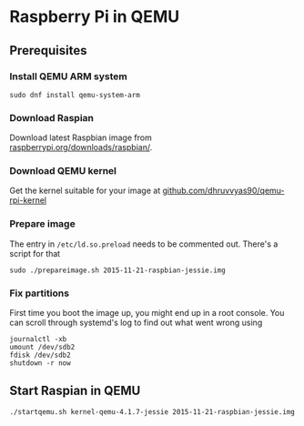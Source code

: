 # Raspberry Pi in QEMU
## Prerequisites
### Install QEMU ARM system
    sudo dnf install qemu-system-arm

### Download Raspian
Download latest Raspbian image from [raspberrypi.org/downloads/raspbian/](https://www.raspberrypi.org/downloads/raspbian/).

### Download QEMU kernel
Get the kernel suitable for your image at [github.com/dhruvvyas90/qemu-rpi-kernel](https://github.com/dhruvvyas90/qemu-rpi-kernel)

### Prepare image
The entry in `/etc/ld.so.preload` needs to be commented out. There's a script for that

    sudo ./prepareimage.sh 2015-11-21-raspbian-jessie.img

### Fix partitions
First time you boot the image up, you might end up in a root console. You can scroll through systemd's log to find out what went wrong using

    journalctl -xb
    umount /dev/sdb2
    fdisk /dev/sdb2
    shutdown -r now


## Start Raspian in QEMU

    ./startqemu.sh kernel-qemu-4.1.7-jessie 2015-11-21-raspbian-jessie.img

